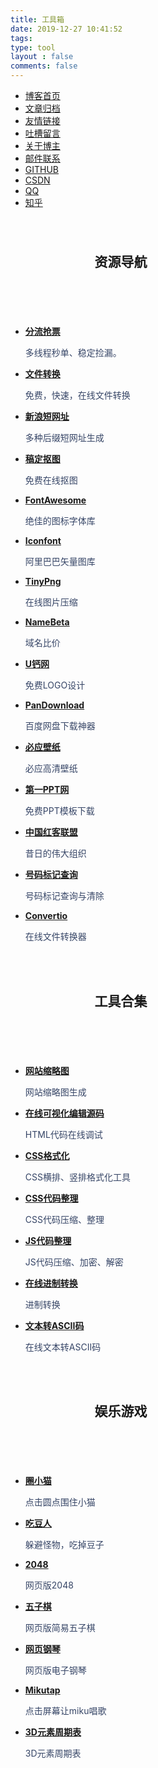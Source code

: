 ```yaml
---
title: 工具箱
date: 2019-12-27 10:41:52
tags:
type: tool
layout : false
comments: false
---
```

<meta http-equiv="Content-Type" content="text/html; charset=UTF-8">
<link href="https://cdn.bootcss.com/font-awesome/4.7.0/css/font-awesome.min.css" rel="stylesheet">

<link rel="stylesheet" type="text/css" href="https://cdn.jsdelivr.net/gh/TRHX/CDN-for-itrhx.com@2.0.9/box/style.css">
<body ondragstart="window.event.returnValue=false" oncontextmenu="window.event.returnValue=false" onselectstart="event.returnValue=false">
	<script>
		document.onkeydown = function () {
			if (window.event && window.event.keyCode == 123) {
				event.keyCode = 0;
				event.returnValue = false;
				return false;
			}
		};
	</script>
    <div id="head-nav">
        <div class="head-nav-wrap clearfix" id="nav">
            <ul id="menu-index" class="nav">
                <li class="common"> <a href="/">博客首页</a></li>
                <li class="common"> <a href="/archives/" target="_blank">文章归档</a></li>
                <li class="common"> <a href="/link/" target="_blank">友情链接</a></li>
                <li class="common"> <a href="/guestbook/" target="_blank">吐槽留言</a></li>
                <li class="common"> <a href="/about/" target="_blank">关于博主</a></li>
                <li class="common"> <a href="mailto:war_horse@163.com" target="_blank" rel="noopener">邮件联系</a></li>
                <li class="common"> <a href="https://github.com/yujiajie01" target="_blank" rel="noopener">GITHUB</a></li>
                <li class="common"> <a href="https://blog.csdn.net/weixin_35736002" target="_blank" rel="noopener">CSDN</a></li>
                <li class="common"> <a href="tencent://AddContact/?fromId=45&fromSubId=1&subcmd=all&uin=648127552&website=www.oicqzone.com" target="_blank" rel="noopener">QQ</a></li>
                <li class="common"> <a href="https://www.zhihu.com/people/ye-ma-41-17-39/activities" target="_blank" rel="noopener">知乎</a></li>
            </ul>
        </div>
    </div>
    <div class="bg-image-pattern"></div>
        <div id="wrapper" style="position: relative; width: 70%; border-radius: 5px; top: 40px;">
            <div id="container">
                <style type="text/css">
                    #content {
                        width: 100%;
                        border-right: 0px
                    }
                </style>
                <div id="content">
                    <div>
                        <article role="article">
                            <header><h2 class="post-name"><i class="fa fa-link"></i> 资源导航 </h2></header>
                        </article><br>
                        <ul class="link-content">
                            <li><strong><i class="fa fa-train"></i> <a rel="nofollow" href="https://www.bypass.cn/" target="_blank">分流抢票</a></strong>
                                <p><font color="#364566">多线程秒单、稳定捡漏。</font></p>
                            </li>
                            <li><strong><i class="fa fa-file-word-o"></i> <a rel="nofollow" href="https://cn.office-converter.com/" target="_blank">文件转换</a></strong>
                                <p><font color="#364566">免费，快速，在线文件转换</font></p>
                            </li>
                            <li><strong><i class="fa fa-internet-explorer"></i> <a rel="nofollow" href="http://sina.lt/" target="_blank">新浪短网址</a></strong>
                                <p><font color="#364566">多种后缀短网址生成</font></p>
                            </li>
                            <li><strong><i class="fa fa-image"></i> <a rel="nofollow" href="https://www.gaoding.com/koutu" target="_blank">稿定抠图</a></strong>
                                <p><font color="#364566">免费在线抠图</font></p>
                            </li>
                            <li><strong><i class="fa fa-font"></i> <a rel="nofollow" href="https://fontawesome.com/" target="_blank">FontAwesome</a></strong>
                                <p><font color="#364566">绝佳的图标字体库</font></p>
                            </li>
                            <li><strong><i class="fa fa-image"></i> <a rel="nofollow" href="https://www.iconfont.cn/" target="_blank">Iconfont</a></strong>
                                <p><font color="#364566">阿里巴巴矢量图库</font></p>
                            </li>
                            <li><strong><i class="fa fa-compress"></i> <a rel="nofollow" href="https://tinypng.com/" target="_blank">TinyPng</a></strong>
                                <p><font color="#364566">在线图片压缩</font></p>
                            </li>
                            <li><strong><i class="fa fa-list"></i> <a rel="nofollow" href="https://namebeta.com/" target="_blank">NameBeta</a></strong>
                                <p><font color="#364566">域名比价</font></p>
                            </li>
                            <li><strong><i class="fa fa-edit"></i> <a rel="nofollow" href="http://www.uugai.com/" target="_blank">U钙网</a></strong>
                                <p><font color="#364566">免费LOGO设计</font></p>
                            </li>
                            <li><strong><i class="fa fa-download"></i> <a rel="nofollow" href="http://pandownload.com/" target="_blank">PanDownload</a></strong>
                                <p><font color="#364566">百度网盘下载神器</font></p>
                            </li>
                            <li><strong><i class="fa fa-th"></i> <a rel="nofollow" href="https://bing.ioliu.cn/" target="_blank">必应壁纸</a></strong>
                                <p><font color="#364566">必应高清壁纸</font></p>
                            </li>
                            <li><strong><i class="fa fa-product-hunt"></i> <a rel="nofollow" href="http://www.1ppt.com/" target="_blank">第一PPT网</a></strong>
                                <p><font color="#364566">免费PPT模板下载</font></p>
                            </li>
                            <li><strong><i class="fa fa-microchip"></i> <a rel="nofollow" href="http://www.cnhonkerarmy.com/" target="_blank">中国红客联盟</a></strong>
                                <p><font color="#364566">昔日的伟大组织</font></p>
                            </li>
                            <li><strong><i class="fa fa-phone"></i> <a rel="nofollow" href="http://www.opene164.org.cn/Num_Sys/other/introduce/markquery.html" target="_blank">号码标记查询</a></strong>
                                <p><font color="#364566">号码标记查询与清除</font></p>
                            </li>
                            <li><strong><i class="fa fa-spinner"></i> <a rel="nofollow" href="https://convertio.co/" target="_blank">Convertio</a></strong>
                                <p><font color="#364566">在线文件转换器</font></p>
                            </li>
                        </ul>
                    </div>
                </div>
                <div id="content">
                    <div><br><br>
                        <article role="article">
                            <header><h2 class="post-name"><i class="fa fa-briefcase"></i> 工具合集 </h2></header>
                        </article><br>
                        <ul class="link-content">
                            <li><strong><i class="fa fa-image"></i> <a rel="nofollow" href="https://www.itrhx.com/box/thumbnail" target="_blank">网站缩略图</a></strong>
                                <p><font color="#364566">网站缩略图生成</font></p>
                            </li>
                            <li><strong><i class="fa fa-html5"></i> <a rel="nofollow" href="https://www.itrhx.com/box/VisualEditing" target="_blank">在线可视化编辑源码</a></strong>
                                <p><font color="#364566">HTML代码在线调试</font></p>
                            </li>
                            <li><strong><i class="fa fa-css3"></i> <a rel="nofollow" href="https://www.itrhx.com/box/CSSFormatting" target="_blank">CSS格式化</a></strong>
                                <p><font color="#364566">CSS横排、竖排格式化工具</font></p>
                            </li>
                            <li><strong><i class="fa fa-css3"></i> <a rel="nofollow" href="https://www.itrhx.com/box/CSSFinishing" target="_blank">CSS代码整理</a></strong>
                                <p><font color="#364566">CSS代码压缩、整理</font></p>
                            </li>
                            <li><strong><i class="fa fa-code"></i> <a rel="nofollow" href="https://www.itrhx.com/box/JSFinishing" target="_blank">JS代码整理</a></strong>
                                <p><font color="#364566">JS代码压缩、加密、解密</font></p>
                            </li>
                            <li><strong><i class="fa fa-etsy"></i> <a rel="nofollow" href="https://www.itrhx.com/box/hex" target="_blank">在线进制转换</a></strong>
                                <p><font color="#364566">进制转换</font></p>
                            </li>
                            <li><strong><i class="fa fa-outdent"></i> <a rel="nofollow" href="https://www.itrhx.com/box/ASCII" target="_blank">文本转ASCII码</a></strong>
                                <p><font color="#364566">在线文本转ASCII码</font></p>
                            </li>
                            <!-- <li><strong><i class="fa fa-id-card"></i> <a rel="nofollow" href="https://www.itrhx.com/box/resume" target="_blank">炫酷简历</a></strong>
                                <p><font color="#364566">HTML炫酷代码简历</font></p>
                            </li> -->
                        </ul>
                    </div>
                </div>
                <div id="content">
                    <div><br><br>
                        <article role="article">
                            <header><h2 class="post-name"><i class="fa fa-gamepad"></i> 娱乐游戏 </h2></header>
                        </article><br>
                        <ul class="link-content">
                            <li><strong><i class="fa fa-spinner"></i> <a rel="nofollow" href="https://www.itrhx.com/box/cat" target="_blank">圈小猫</a></strong>
                                <p><font color="#364566">点击圆点围住小猫</font></p>
                            </li>
                            <li><strong><i class="fa fa-arrow-right"></i> <a rel="nofollow" href="https://www.itrhx.com/box/PacMan" target="_blank">吃豆人</a></strong>
                                <p><font color="#364566">躲避怪物，吃掉豆子</font></p>
                            </li>
                            <li><strong><i class="fa fa-th-large"></i> <a rel="nofollow" href="https://www.itrhx.com/box/2048" target="_blank">2048</a></strong>
                                <p><font color="#364566">网页版2048</font></p>
                            </li>
                            <li><strong><i class="fa fa-circle"></i> <a rel="nofollow" href="https://www.itrhx.com/box/gobang" target="_blank">五子棋</a></strong>
                                <p><font color="#364566">网页版简易五子棋</font></p>
                            </li>
                            <li><strong><i class="fa fa-music"></i> <a rel="nofollow" href="https://www.itrhx.com/box/piano" target="_blank">网页钢琴</a></strong>
                                <p><font color="#364566">网页版电子钢琴</font></p>
                            </li>
                            <li><strong><i class="fa fa-chevron-circle-right"></i> <a rel="nofollow" href="https://www.itrhx.com/box/mikutap" target="_blank">Mikutap</a></strong>
                                <p><font color="#364566">点击屏幕让miku唱歌</font></p>
                            </li>
                            <li><strong><i class="fa fa-align-left"></i> <a rel="nofollow" href="https://www.itrhx.com/box/element" target="_blank">3D元素周期表</a></strong>
                                <p><font color="#364566">3D元素周期表</font></p>
                            </li>
                        </ul>
                    </div>
                </div>
            </div>
            <div class="clear"></div>
        </div>
    


</body>

